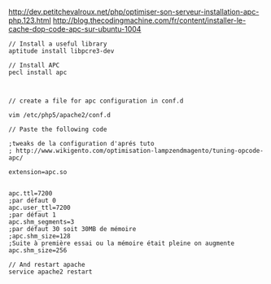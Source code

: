 http://dev.petitchevalroux.net/php/optimiser-son-serveur-installation-apc-php.123.html
http://blog.thecodingmachine.com/fr/content/installer-le-cache-dop-code-apc-sur-ubuntu-1004

```
// Install a useful library
aptitude install libpcre3-dev

// Install APC
pecl install apc



// create a file for apc configuration in conf.d

vim /etc/php5/apache2/conf.d

// Paste the following code

;tweaks de la configuration d'aprés tuto 
; http://www.wikigento.com/optimisation-lampzendmagento/tuning-opcode-apc/

extension=apc.so


apc.ttl=7200
;par défaut 0
apc.user_ttl=7200
;par défaut 1
apc.shm_segments=3
;par défaut 30 soit 30MB de mémoire
;apc.shm_size=128
;Suite à première essai ou la mémoire était pleine on augmente
apc.shm_size=256

// And restart apache
service apache2 restart

```


